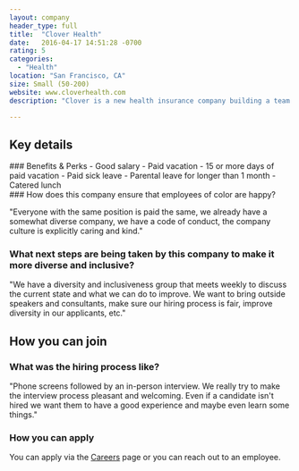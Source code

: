 ```yaml
---
layout: company
header_type: full
title:  "Clover Health"
date:   2016-04-17 14:51:28 -0700
rating: 5
categories:
  - "Health"
location: "San Francisco, CA"
size: Small (50-200)
website: www.cloverhealth.com
description: "Clover is a new health insurance company building a team of people committed to using technology in an impactful, measurable way."

---
```


## Key details

<div class="benefits-and-perks">
  ### Benefits & Perks
  - Good salary
  - Paid vacation
  - 15 or more days of paid vacation
  - Paid sick leave
  - Parental leave for longer than 1 month
  - Catered lunch
</div>

<div class="ensure-happiness">
  ### How does this company ensure that employees of color are happy?

  "Everyone with the same position is paid the same, we already have a somewhat diverse company, we have a code of conduct, the company culture is explicitly caring and kind."
</div>

### What next steps are being taken by this company to make it more diverse and inclusive?

  "We have a diversity and inclusiveness group that meets weekly to discuss the current state and what we can do to improve. We want to bring outside speakers and consultants, make sure our hiring process is fair, improve diversity in our applicants, etc."

<div class="donation-placeholder">
  <!-- Dynamically insert via JS please -->
</div>

## How you can join

### What was the hiring process like?
  "Phone screens followed by an in-person interview. We really try to make the interview process pleasant and welcoming. Even if a candidate isn't hired we want them to have a good experience and maybe even learn some things."

### How you can apply
  You can apply via the [Careers](https://www.cloverhealth.com/en/about-us/careers) page or you can reach out to an employee.
